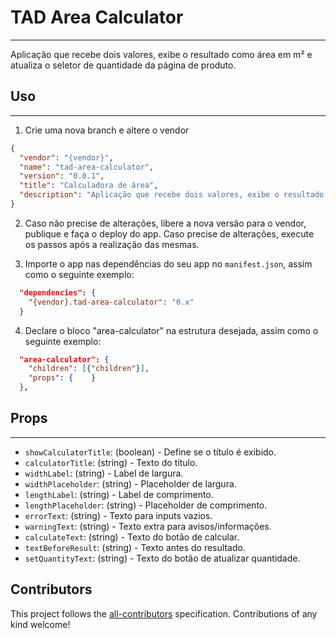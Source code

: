 # TAD Area Calculator

---

Aplicação que recebe dois valores, exibe o resultado como área em m² e atualiza o seletor de quantidade da página de produto.

## Uso

---

1. Crie uma nova branch e altere o vendor

```json
{
  "vendor": "{vendor}",
  "name": "tad-area-calculator",
  "version": "0.0.1",
  "title": "Calculadora de área",
  "description": "Aplicação que recebe dois valores, exibe o resultado como área em m² e atualiza o seletor de quantidade da página de produto."
}
```

2. Caso não precise de alterações, libere a nova versão para o vendor, publique e faça o deploy do app. Caso precise de alterações, execute os passos após a realização das mesmas.

3. Importe o app nas dependências do seu app no `manifest.json`, assim como o seguinte exemplo:

```json
  "dependencies": {
    "{vendor}.tad-area-calculator": "0.x"
  }
```
4. Declare o bloco "area-calculator" na estrutura desejada, assim como o seguinte exemplo:

```json
  "area-calculator": {
    "children": [{"children"}],
    "props": {    }
  },
```

## Props

---

- `showCalculatorTitle`: (boolean) - Define se o título é exibido.
- `calculatorTitle`: (string) - Texto do título.
- `widthLabel`: (string) - Label de largura.
- `widthPlaceholder`: (string) - Placeholder de largura.
- `lengthLabel`: (string) - Label de comprimento.
- `lengthPlaceholder`: (string) - Placeholder de comprimento.
- `errorText`: (string) - Texto para inputs vazios.
- `warningText`: (string) - Texto extra para avisos/informações.
- `calculateText`: (string) - Texto do botão de calcular.
- `textBeforeResult`: (string) - Texto antes do resultado.
- `setQuantityText`: (string) - Texto do botão de atualizar quantidade.

## Contributors

<!-- ALL-CONTRIBUTORS-LIST:START - Do not remove or modify this section -->
<!-- prettier-ignore-start -->
<!-- markdownlint-disable -->



<!-- markdownlint-restore -->
<!-- prettier-ignore-end -->

<!-- ALL-CONTRIBUTORS-LIST:END -->

This project follows the [all-contributors](https://github.com/all-contributors/all-contributors) specification. Contributions of any kind welcome!